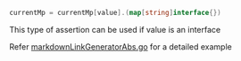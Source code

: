 ```go
currentMp = currentMp[value].(map[string]interface{})
```

This type of assertion can be used if value is an interface

Refer [markdownLinkGeneratorAbs.go](https://github.com/adiChoudhary/learningGo/blob/main/code/PracticingGo/markdownLinkGeneratorAbs.go) for a detailed example